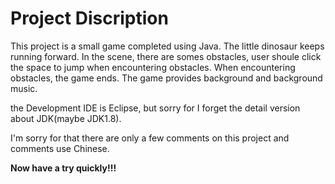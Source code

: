 # Project Discription
This project is a small game completed using Java. The little dinosaur keeps running forward. In the scene, there are somes obstacles, user shoule click the space to jump when encountering obstacles. When encountering obstacles, the game ends. The game provides background and background music.

the Development IDE is Eclipse, but sorry for I forget the detail version about JDK(maybe JDK1.8).

I'm sorry for that there are only a few comments on this project and comments use Chinese.

**Now have a try quickly!!!**
